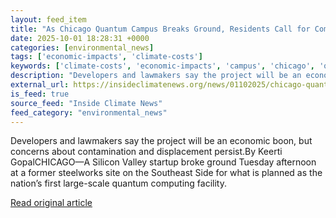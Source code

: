 ```yaml
---
layout: feed_item
title: "As Chicago Quantum Campus Breaks Ground, Residents Call for Community Benefits"
date: 2025-10-01 18:28:31 +0000
categories: [environmental_news]
tags: ['economic-impacts', 'climate-costs']
keywords: ['climate-costs', 'economic-impacts', 'campus', 'chicago', 'quantum']
description: "Developers and lawmakers say the project will be an economic boon, but concerns about contamination and displacement persist"
external_url: https://insideclimatenews.org/news/01102025/chicago-quantum-campus-community-concerns/
is_feed: true
source_feed: "Inside Climate News"
feed_category: "environmental_news"
---
```


Developers and lawmakers say the project will be an economic boon, but concerns about contamination and displacement persist.By Keerti GopalCHICAGO—A Silicon Valley startup broke ground Tuesday afternoon at a former steelworks site on the Southeast Side for what is planned as the nation’s first large-scale quantum computing facility.&nbsp;

[Read original article](https://insideclimatenews.org/news/01102025/chicago-quantum-campus-community-concerns/)
